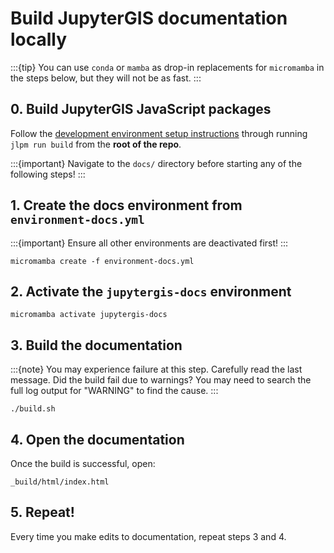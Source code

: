 # Build JupyterGIS documentation locally

:::{tip}
You can use `conda` or `mamba` as drop-in replacements for `micromamba` in the steps
below, but they will not be as fast.
:::

## 0. Build JupyterGIS JavaScript packages

Follow the [development environment setup instructions](/contributor_guide/development_setup.md) through running `jlpm run build` from the **root of the repo**.

:::{important}
Navigate to the `docs/` directory before starting any of the following steps!
:::

## 1. Create the docs environment from `environment-docs.yml`

:::{important}
Ensure all other environments are deactivated first!
:::

```
micromamba create -f environment-docs.yml
```

## 2. Activate the `jupytergis-docs` environment

```
micromamba activate jupytergis-docs
```

## 3. Build the documentation

:::{note}
You may experience failure at this step. Carefully read the last message. Did the build
fail due to warnings? You may need to search the full log output for "WARNING" to find
the cause.
:::

```
./build.sh
```

## 4. Open the documentation

Once the build is successful, open:

```
_build/html/index.html
```

## 5. Repeat!

Every time you make edits to documentation, repeat steps 3 and 4.
